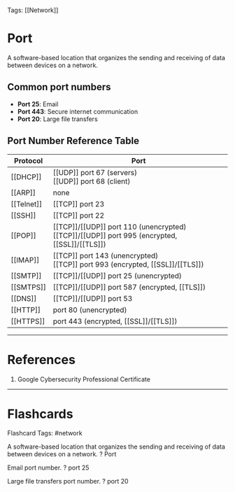 Tags: [[Network]]
# Port

A software-based location that organizes the sending and receiving of data between devices on a network.

## Common port numbers

- **Port 25**: Email
- **Port 443**: Secure internet communication
- **Port 20**: Large file transfers

## Port Number Reference Table

| Protocol   | Port                                                                                            |
| ---------- | ----------------------------------------------------------------------------------------------- |
| [[DHCP]]   | [[UDP]] port 67 (servers)<br>[[UDP]] port 68 (client)                                           |
| [[ARP]]    | none                                                                                            |
| [[Telnet]] | [[TCP]] port 23                                                                                 |
| [[SSH]]    | [[TCP]] port 22                                                                                 |
| [[POP]]    | [[TCP]]/[[UDP]] port 110 (unencrypted)<br>[[TCP]]/[[UDP]] port 995 (encrypted, [[SSL]]/[[TLS]]) |
| [[IMAP]]   | [[TCP]] port 143 (unencrypted)<br>[[TCP]] port 993 (encrypted, [[SSL]]/[[TLS]])                 |
| [[SMTP]]   | [[TCP]]/[[UDP]] port 25 (unencrypted)                                                           |
| [[SMTPS]]  | [[TCP]]/[[UDP]] port 587 (encrypted, [[TLS]])                                                   |
| [[DNS]]    | [[TCP]]/[[UDP]] port 53                                                                         |
| [[HTTP]]   | port 80 (unencrypted)                                                                           |
| [[HTTPS]]  | port 443 (encrypted, [[SSL]]/[[TLS]])                                                           |


---
# References

1. Google Cybersecurity Professional Certificate

---
# Flashcards

Flashcard Tags: #network 

A software-based location that organizes the sending and receiving of data between devices on a network.
?
Port
<!--SR:!2024-05-20,16,290-->

Email port number.
?
port 25
<!--SR:!2024-05-27,16,292-->

Large file transfers port number.
?
port 20
<!--SR:!2024-05-19,8,252-->